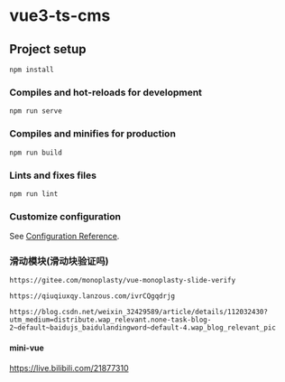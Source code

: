 # vue3-ts-cms

## Project setup

```
npm install
```

### Compiles and hot-reloads for development

```
npm run serve
```

### Compiles and minifies for production

```
npm run build
```

### Lints and fixes files

```
npm run lint
```

### Customize configuration

See [Configuration Reference](https://cli.vuejs.org/config/).

### 滑动模块(滑动块验证吗)

```
https://gitee.com/monoplasty/vue-monoplasty-slide-verify

https://qiuqiuxqy.lanzous.com/ivrCQgqdrjg

https://blog.csdn.net/weixin_32429589/article/details/112032430?utm_medium=distribute.wap_relevant.none-task-blog-2~default~baidujs_baidulandingword~default-4.wap_blog_relevant_pic
```

#### mini-vue

https://live.bilibili.com/21877310
